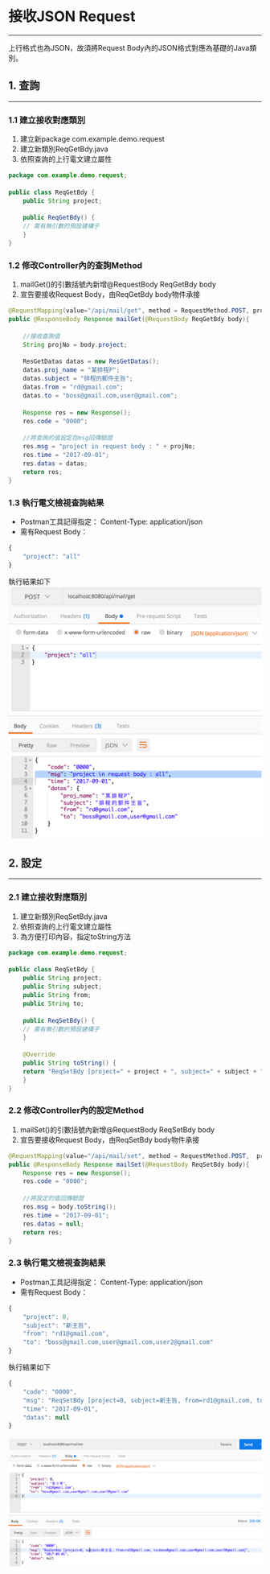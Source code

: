 # 接收JSON Request

---

上行格式也為JSON，故須將Request Body內的JSON格式對應為基礎的Java類別。

## 1. 查詢

---

### 1.1 建立接收對應類別

1. 建立新package com.example.demo.request
2. 建立新類別ReqGetBdy.java
3. 依照查詢的上行電文建立屬性

```java
package com.example.demo.request;

public class ReqGetBdy {
    public String project;

    public ReqGetBdy() {
    // 需有無引數的預設建構子
    }
}
```

### 1.2 修改Controller內的查詢Method

1. mailGet\(\)的引數括號內新增@RequestBody ReqGetBdy body
2. 宣告要接收Request Body，由ReqGetBdy body物件承接

```java
@RequestMapping(value="/api/mail/get", method = RequestMethod.POST, produces = "application/json")
public @ResponseBody Response mailGet(@RequestBody ReqGetBdy body){

    //接收查詢值
    String projNo = body.project;

    ResGetDatas datas = new ResGetDatas();
    datas.proj_name = "某排程P";
    datas.subject = "排程的郵件主旨";
    datas.from = "rd@gmail.com";
    datas.to = "boss@gmail.com,user@gmail.com";

    Response res = new Response();
    res.code = "0000";

    //將查詢的值設定在msg回傳驗證
    res.msg = "project in request body : " + projNo;
    res.time = "2017-09-01";
    res.datas = datas;
    return res;
}
```

### 1.3 執行電文檢視查詢結果

* Postman工具記得指定： Content-Type: application/json
* 需有Request Body：

```js
{
    "project": "all"
}
```

執行結果如下![](/assets/json_req_01.png)

## 2. 設定

---

### 2.1 建立接收對應類別

1. 建立新類別ReqSetBdy.java
2. 依照查詢的上行電文建立屬性
3. 為方便打印內容，指定toString方法

```java
package com.example.demo.request;

public class ReqSetBdy {
    public String project;
    public String subject;
    public String from;
    public String to;

    public ReqSetBdy() {
    // 需有無引數的預設建構子
    }

    @Override
    public String toString() {
    return "ReqSetBdy [project=" + project + ", subject=" + subject + ", from=" + from + ", to=" + to + "]";
    }
}
```

### 2.2 修改Controller內的設定Method

1. mailSet\(\)的引數括號內新增@RequestBody ReqSetBdy body
2. 宣告要接收Request Body，由ReqSetBdy body物件承接

```java
@RequestMapping(value="/api/mail/set", method = RequestMethod.POST,  produces = "application/json")
public @ResponseBody Response mailSet(@RequestBody ReqSetBdy body){
    Response res = new Response();
    res.code = "0000";

    //將設定的值回傳驗證
    res.msg = body.toString();
    res.time = "2017-09-01";
    res.datas = null;
    return res;
}
```

### 2.3 執行電文檢視查詢結果

* Postman工具記得指定： Content-Type: application/json
* 需有Request Body：

```js
{
    "project": 0,
    "subject": "新主旨",
    "from": "rd1@gmail.com",
    "to": "boss@gmail.com,user@gmail.com,user2@gmail.com"
} 
```

執行結果如下

```js
{
    "code": "0000",
    "msg": "ReqSetBdy [project=0, subject=新主旨, from=rd1@gmail.com, to=boss@gmail.com,user@gmail.com,user2@gmail.com]",
    "time": "2017-09-01",
    "datas": null
}
```

![](/assets/json_req_02.png)





